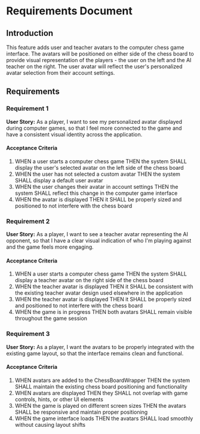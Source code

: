 # Requirements Document

## Introduction

This feature adds user and teacher avatars to the computer chess game interface. The avatars will be positioned on either side of the chess board to provide visual representation of the players - the user on the left and the AI teacher on the right. The user avatar will reflect the user's personalized avatar selection from their account settings.

## Requirements

### Requirement 1

**User Story:** As a player, I want to see my personalized avatar displayed during computer games, so that I feel more connected to the game and have a consistent visual identity across the application.

#### Acceptance Criteria

1. WHEN a user starts a computer chess game THEN the system SHALL display the user's selected avatar on the left side of the chess board
2. WHEN the user has not selected a custom avatar THEN the system SHALL display a default user avatar
3. WHEN the user changes their avatar in account settings THEN the system SHALL reflect this change in the computer game interface
4. WHEN the avatar is displayed THEN it SHALL be properly sized and positioned to not interfere with the chess board

### Requirement 2

**User Story:** As a player, I want to see a teacher avatar representing the AI opponent, so that I have a clear visual indication of who I'm playing against and the game feels more engaging.

#### Acceptance Criteria

1. WHEN a user starts a computer chess game THEN the system SHALL display a teacher avatar on the right side of the chess board
2. WHEN the teacher avatar is displayed THEN it SHALL be consistent with the existing teacher avatar design used elsewhere in the application
3. WHEN the teacher avatar is displayed THEN it SHALL be properly sized and positioned to not interfere with the chess board
4. WHEN the game is in progress THEN both avatars SHALL remain visible throughout the game session

### Requirement 3

**User Story:** As a player, I want the avatars to be properly integrated with the existing game layout, so that the interface remains clean and functional.

#### Acceptance Criteria

1. WHEN avatars are added to the ChessBoardWrapper THEN the system SHALL maintain the existing chess board positioning and functionality
2. WHEN avatars are displayed THEN they SHALL not overlap with game controls, hints, or other UI elements
3. WHEN the game is played on different screen sizes THEN the avatars SHALL be responsive and maintain proper positioning
4. WHEN the game interface loads THEN the avatars SHALL load smoothly without causing layout shifts
